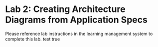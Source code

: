 # Lab 2: Creating Architecture Diagrams from Application Specs
Please reference lab instructions in the learning management system to complete this lab. 
test true